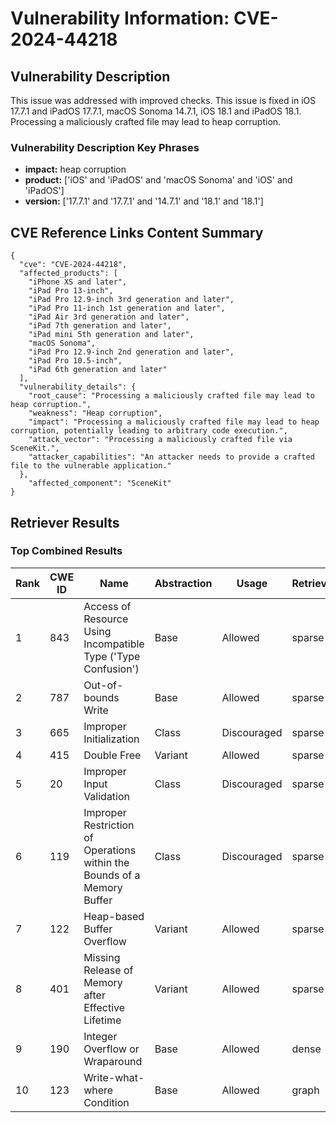 # Vulnerability Information: CVE-2024-44218

## Vulnerability Description
This issue was addressed with improved checks. This issue is fixed in iOS 17.7.1 and iPadOS 17.7.1, macOS Sonoma 14.7.1, iOS 18.1 and iPadOS 18.1. Processing a maliciously crafted file may lead to heap corruption.

### Vulnerability Description Key Phrases
- **impact:** heap corruption
- **product:** ['iOS' and 'iPadOS' and 'macOS Sonoma' and 'iOS' and 'iPadOS']
- **version:** ['17.7.1' and '17.7.1' and '14.7.1' and '18.1' and '18.1']

## CVE Reference Links Content Summary
```
{
  "cve": "CVE-2024-44218",
  "affected_products": [
    "iPhone XS and later",
    "iPad Pro 13-inch",
    "iPad Pro 12.9-inch 3rd generation and later",
    "iPad Pro 11-inch 1st generation and later",
    "iPad Air 3rd generation and later",
    "iPad 7th generation and later",
    "iPad mini 5th generation and later",
    "macOS Sonoma",
    "iPad Pro 12.9-inch 2nd generation and later",
    "iPad Pro 10.5-inch",
    "iPad 6th generation and later"
  ],
  "vulnerability_details": {
    "root_cause": "Processing a maliciously crafted file may lead to heap corruption.",
    "weakness": "Heap corruption",
    "impact": "Processing a maliciously crafted file may lead to heap corruption, potentially leading to arbitrary code execution.",
    "attack_vector": "Processing a maliciously crafted file via SceneKit.",
    "attacker_capabilities": "An attacker needs to provide a crafted file to the vulnerable application."
  },
    "affected_component": "SceneKit"
}
```

## Retriever Results

### Top Combined Results

| Rank | CWE ID | Name | Abstraction | Usage  | Retrievers | Individual Scores |
|------|--------|------|-------------|-------|------------|-------------------|
| 1 | 843 | Access of Resource Using Incompatible Type ('Type Confusion') | Base | Allowed | sparse | 0.107 |
| 2 | 787 | Out-of-bounds Write | Base | Allowed | sparse | 0.105 |
| 3 | 665 | Improper Initialization | Class | Discouraged | sparse | 0.098 |
| 4 | 415 | Double Free | Variant | Allowed | sparse | 0.098 |
| 5 | 20 | Improper Input Validation | Class | Discouraged | sparse | 0.092 |
| 6 | 119 | Improper Restriction of Operations within the Bounds of a Memory Buffer | Class | Discouraged | sparse | 0.086 |
| 7 | 122 | Heap-based Buffer Overflow | Variant | Allowed | sparse | 0.086 |
| 8 | 401 | Missing Release of Memory after Effective Lifetime | Variant | Allowed | sparse | 0.082 |
| 9 | 190 | Integer Overflow or Wraparound | Base | Allowed | dense | 0.530 |
| 10 | 123 | Write-what-where Condition | Base | Allowed | graph | 0.003 |

